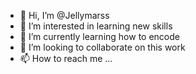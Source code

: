 - 👋 Hi, I’m @Jellymarss
- 👀 I’m interested in learning new skills 
- 🌱 I’m currently learning how to encode
- 💞️ I’m looking to collaborate on this work
- 📫 How to reach me ...


